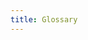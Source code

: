 ```yaml
---
title: Glossary
---
```


<ExternalRedirect href="https://docs.uniswap.org/protocol/V2/concepts/protocol-overview/glossary" />